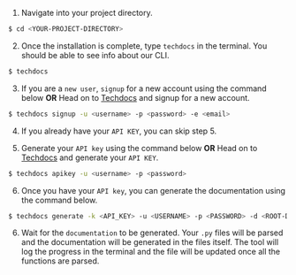 1. Navigate into your project directory.

```bash
$ cd <YOUR-PROJECT-DIRECTORY>
```

2. Once the installation is complete, type `techdocs` in the terminal. You should be able to see info about our CLI.

```bash
$ techdocs
```

3. If you are a `new user`, `signup` for a new account using the command below **OR** Head on to [Techdocs](https://techdocs.streamlit.app) and signup for a new account.

```bash
$ techdocs signup -u <username> -p <password> -e <email>
```

4. If you already have your `API KEY`, you can skip step 5.

5. Generate your `API key` using the command below **OR** Head on to [Techdocs](https://techdocs.streamlit.app/demo) and generate your `API KEY`.

```bash
$ techdocs apikey -u <username> -p <password>
```

6. Once you have your `API key`, you can generate the documentation using the command below.

```bash
$ techdocs generate -k <API_KEY> -u <USERNAME> -p <PASSWORD> -d <ROOT-DIRECTORY-OF-THE-PROJECT>
```

6. Wait for the `documentation` to be generated. Your `.py` files will be parsed and the documentation will be generated in the files itself. The tool will log the progress in the terminal and the file will be updated once all the functions are parsed.
